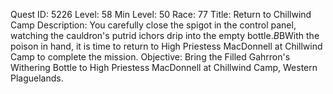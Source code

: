 Quest ID: 5226
Level: 58
Min Level: 50
Race: 77
Title: Return to Chillwind Camp
Description: You carefully close the spigot in the control panel, watching the cauldron's putrid ichors drip into the empty bottle.$B$BWith the poison in hand, it is time to return to High Priestess MacDonnell at Chillwind Camp to complete the mission.
Objective: Bring the Filled Gahrron's Withering Bottle to High Priestess MacDonnell at Chillwind Camp, Western Plaguelands.
